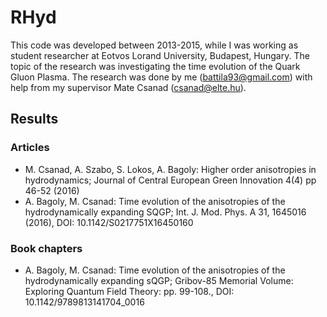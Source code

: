 # RHyd

This code was developed between 2013-2015, while I was working as student researcher at Eotvos Lorand University, Budapest, Hungary.
The topic of the research was investigating the time evolution of the Quark Gluon Plasma. 
The research was done by me (battila93@gmail.com) with help from my supervisor Mate Csanad (csanad@elte.hu).

## Results

### Articles

* M. Csanad, A. Szabo, S. Lokos, A. Bagoly: Higher order anisotropies in hydrodynamics; Journal of Central European Green Innovation 4(4) pp 46-52 (2016)
* A. Bagoly, M. Csanad: Time evolution of the anisotropies of the hydrodynamically expanding SQGP; Int. J. Mod. Phys. A 31, 1645016 (2016), DOI: 10.1142/S0217751X16450160

### Book chapters
* A. Bagoly, M. Csanad: Time evolution of the anisotropies of the hydrodynamically expanding sQGP; Gribov-85 Memorial Volume: Exploring Quantum Field Theory: pp. 99-108., DOI:
10.1142/9789813141704_0016
